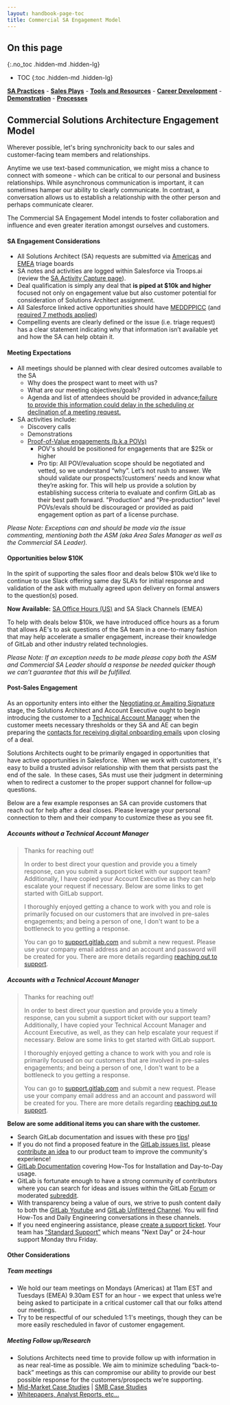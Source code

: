 ```yaml
---
layout: handbook-page-toc
title: Commercial SA Engagement Model
---
```

## On this page
{:.no_toc .hidden-md .hidden-lg}

- TOC
{:toc .hidden-md .hidden-lg}

[**SA Practices**](/handbook/customer-success/solutions-architects/sa-practices) - [**Sales Plays**](/handbook/customer-success/solutions-architects/sales-plays) - [**Tools and Resources**](/handbook/customer-success/solutions-architects/tools-and-resources) - [**Career Development**](/handbook/customer-success/solutions-architects/career-development) - [**Demonstration**](/handbook/customer-success/solutions-architects/demonstrations) - [**Processes**](/handbook/customer-success/solutions-architects/processes)

## Commercial Solutions Architecture Engagement Model

Wherever possible, let's bring synchronicity back to our sales and customer-facing team members and relationships.

Anytime we use text-based communication, we might miss a chance to connect with someone - which can be critical to our personal and business relationships. While asynchronous communication is important, it can sometimes hamper our ability to clearly communicate. In contrast, a conversation allows us to establish a relationship with the other person and perhaps communicate clearer.

The Commercial SA Engagement Model intends to foster collaboration and influence and even greater iteration amongst ourselves and customers.

#### SA Engagement Considerations

- All Solutions Architect (SA) requests are submitted via [Americas](https://gitlab.com/gitlab-com/customer-success/sa-triage-boards/commercial-triage/-/issues/new?issuable_template=SA%20Activity) and [EMEA](https://gitlab.com/gitlab-com/customer-success/sa-triage-boards/emea-commercial-triage/-/issues/new?issuable_template=SA%20Activity) triage boards
- SA notes and activities are logged within Salesforce via Troops.ai (review the [SA Activity Capture page](https://about.gitlab.com/handbook/customer-success/solutions-architects/processes/activity-capture/)).
- Deal qualification is simply any deal that **is piped at $10k and higher** focused not only on engagement value but also customer potential for consideration of Solutions Architect assignment.
- All Salesforce linked active opportunities should have [MEDDPPICC](https://about.gitlab.com/handbook/sales/meddppicc/) (and [required 7 methods applied](https://about.gitlab.com/handbook/sales/commercial/#required-7))
- Compelling events are clearly defined or the issue (i.e. triage request) has a clear statement indicating why that information isn’t available yet and how the SA can help obtain it.

#### Meeting Expectations

- All meetings should be planned with clear desired outcomes available to the SA
    - Why does the prospect want to meet with us?
    - What are our meeting objectives/goals?
    - Agenda and list of attendees should be provided in advance;<u>failure to provide this information could delay in the scheduling or declination of a meeting request.</u>
- SA activities include:
  - Discovery calls
  - Demonstrations
  - [Proof-of-Value engagements (b.k.a POVs)](https://about.gitlab.com/handbook/sales/POV/#pov-best-practices)
    - POV's should  be positioned for engagements that are $25k or higher
    - Pro tip: All POV/evaluation scope should be negotiated and vetted, so we understand “why”. Let’s not rush to answer.  We should validate our prospects’/customers’ needs and know what they’re asking for. This will help us provide a solution by establishing success criteria to evaluate and confirm GitLab as their best path forward. "Production" and "Pre-production" level POVs/evals should be discouraged or provided as paid engagement option as part of a license purchase.

_Please Note: Exceptions can and should be made via the issue commenting, mentioning both the ASM (aka Area Sales Manager as well as the Commercial SA Leader)._

#### Opportunities below $10K

In the spirit of supporting the sales floor and deals below $10k we’d like to continue to use Slack offering same day SLA’s for initial response and validation of the ask with mutually agreed upon delivery on formal answers to the question(s) posed.

**Now Available:** [SA Office Hours (US)](https://gitlab.com/gitlab-com/customer-success/solutions-architecture-leaders/sa-initiatives/-/issues/33) and SA Slack Channels (EMEA)

To help with deals below $10k, we have introduced office hours as a forum that allows AE's to ask questions of the SA team in a one-to-many fashion that may help accelerate a smaller engagement, increase their knowledge of GitLab and other industry related technologies.

_Please Note: If an exception needs to be made please copy both the ASM and Commercial SA Leader should a response be needed quicker though we can’t guarantee that this will be fulfilled._

#### Post-Sales Engagement

As an opportunity enters into either the [Negotiating or Awaiting Signature](https://about.gitlab.com/handbook/sales/field-operations/gtm-resources/#opportunity-stages) stage, the Solutions Architect and Account Executive ought to begin introducing the customer to a [Technical Account Manager](https://gitlab.com/gitlab-com/customer-success/tam/-/blob/master/README.md#americas-mid-market) when the customer meets necessary thresholds or they SA and AE can begin preparing the [contacts for receiving digital onboarding emails](https://about.gitlab.com/handbook/customer-success/tam/digital-journey/nominating-contacts-for-the-digital-journey/) upon closing of a deal.

Solutions Architects ought to be primarily engaged in opportunities that have active opportunities in Salesforce.  When we work with customers, it's easy to build a trusted advisor relationship with them that persists past the end of the sale.  In these cases, SAs must use their judgment in determining when to redirect a customer to the proper support channel for follow-up questions.

Below are a few example responses an SA can provide customers that reach out for help after a deal closes. Please leverage your personal connection to them and their company to customize these as you see fit.

##### Accounts without a Technical Account Manager

> Thanks for reaching out!
> 
> In order to best direct your question and provide you a timely response, can you submit a support ticket with our support team? Additionally, I have copied your Account Executive as they can help escalate your request if necessary. Below are some links to get started with GitLab support.
> 
> I thoroughly enjoyed getting a chance to work with you and role is primarily focused on our customers that are involved in pre-sales engagements; and being a person of one, I don't want to be a bottleneck to you getting a response.
> 
> You can go to [support.gitlab.com](https://support.gitlab.com/hc/en-us/requests/new) and submit a new request. Please use your company email address and an account and password will be created for you. There are more details regarding [reaching out to support](https://about.gitlab.com/support/#first-time-reaching-suppor).

##### Accounts with a Technical Account Manager

> Thanks for reaching out!
> 
> In order to best direct your question and provide you a timely response, can you submit a support ticket with our support team? Additionally, I have copied your Technical Account Manager and Account Executive, as well, as they can help escalate your request if necessary. Below are some links to get started with GitLab support.
> 
> I thoroughly enjoyed getting a chance to work with you and role is primarily focused on our customers that are involved in pre-sales engagements; and being a person of one, I don't want to be a bottleneck to you getting a response.
> 
> You can go to [support.gitlab.com](https://support.gitlab.com/hc/en-us/requests/new) and submit a new request. Please use your company email address and an account and password will be created for you. There are more details regarding [reaching out to support](https://about.gitlab.com/support/#first-time-reaching-suppor).

**Below are some additional items you can share with the customer.**

- Search GitLab documentation and issues with these pro [tips](/handbook/tools-and-tips/searching/)!
- If you do not find a proposed feature in the [GitLab issues list](https://gitlab.com/gitlab-org/gitlab/-/issues), please [contribute an idea](https://gitlab.com/gitlab-org/gitlab/-/issues/new?issuable_template=Feature%20proposal&issue[title]=Docs%20feedback%20-%20feature%20proposal:%20Write%20your%20title) to our product team to improve the community's experience!
- [GitLab Documentation](https://docs.gitlab.com/) covering How-Tos for Installation and Day-to-Day usage.
- GitLab is fortunate enough to have a strong community of contributors where you can search for ideas and issues within the GitLab [Forum](https://forum.gitlab.com/) or moderated [subreddit](https://www.reddit.com/r/gitlab/).
- With transparency being a value of ours, we strive to push content daily to both the [GitLab Youtube](https://www.youtube.com/channel/UCnMGQ8QHMAnVIsI3xJrihhg) and [GitLab Unfiltered Channel](https://www.youtube.com/channel/UCMtZ0sc1HHNtGGWZFDRTh5A). You will find How-Tos and Daily Engineering conversations in these channels.
- If you need engineering assistance, please [create a support ticket](https://support.gitlab.com/hc/en-us). Your team has ["Standard Support"](https://about.gitlab.com/support/#standard-support) which means "Next Day" or 24-hour support Monday thru Friday.

#### Other Considerations

##### Team meetings

- We hold our team meetings on Mondays (Americas) at 11am EST and Tuesdays (EMEA) 9.30am EST for an hour - we expect that unless we’re being asked to participate in a critical customer call that our folks attend our meetings.
- Try to be respectful of our scheduled 1:1's meetings, though they can be more easily rescheduled in favor of customer engagement.

##### Meeting Follow up/Research

- Solutions Architects need time to provide follow up with information in as near real-time as possible. We aim to minimize scheduling “back-to-back” meetings as this can compromise our ability to provide our best possible response for the customers/prospects we're supporting.
- [Mid-Market Case Studies](https://gitlab.com/gitlab-com/marketing/strategic-marketing/customer-reference-content/case-study-content/-/boards/1804878?scope=all&utf8=%E2%9C%93&label_name%5B%5D=Mid-Market) | [SMB Case Studies](https://gitlab.com/gitlab-com/marketing/strategic-marketing/customer-reference-content/case-study-content/-/boards/1804878?scope=all&utf8=%E2%9C%93&label_name%5B%5D=SMB)
- [Whitepapers, Analyst Reports, etc...](https://docs.google.com/spreadsheets/d/1NK_0Lr0gA0kstkzHwtWx8m4n-UwOWWpK3Dbn4SjLu8I/edit#gid=0)
